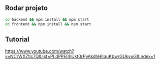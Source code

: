 ## Rodar projeto

```bash
cd backend && npm install && npm start
cd frontend && npm install && npm start
```

## Tutorial

https://www.youtube.com/watch?v=NCrWXZtlc7Q&list=PLdPPE0hUkt0rPyAkdhHIIquKbwrGUkvw3&index=1
